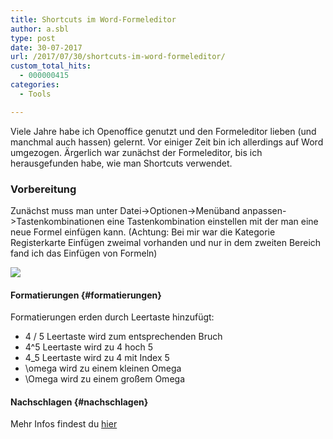 ```yaml
---
title: Shortcuts im Word-Formeleditor
author: a.sbl
type: post
date: 30-07-2017
url: /2017/07/30/shortcuts-im-word-formeleditor/
custom_total_hits:
  - 000000415
categories:
  - Tools

---
```

Viele Jahre habe ich Openoffice genutzt und den Formeleditor lieben (und manchmal auch hassen) gelernt. Vor einiger Zeit bin ich allerdings auf Word umgezogen. Ärgerlich war zunächst der Formeleditor, bis ich herausgefunden habe, wie man Shortcuts verwendet.

### Vorbereitung

Zunächst muss man unter Datei->Optionen->Menüband anpassen->Tastenkombinationen eine Tastenkombination einstellen mit der man eine neue Formel einfügen kann. (Achtung: Bei mir war die Kategorie Registerkarte Einfügen zweimal vorhanden und nur in dem zweiten Bereich fand ich das Einfügen von Formeln)

![][1]

#### Formatierungen {#formatierungen}

Formatierungen erden durch Leertaste hinzufügt:

  * 4 / 5 Leertaste wird zum entsprechenden Bruch
  * 4^5 Leertaste wird zu 4 hoch 5
  * 4_5 Leertaste wird zu 4 mit Index 5
  * \omega wird zu einem kleinen Omega
  * \Omega wird zu einem großem Omega

#### Nachschlagen {#nachschlagen}

Mehr Infos findest du [hier][2]

 [1]: https://it-teaching.de/blog/content/images/2017/07/formel.png
 [2]: https://support.office.com/de-de/article/Lineares-Format-Formeln-mithilfe-von-UnicodeMath-und-LaTeX-in-Word-2e00618d-b1fd-49d8-8cb4-8d17f25754f8